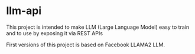# llm-api


This project is intended to make LLM (Large Language Model) easy to train and to use by exposing it via REST APIs

First versions of this project is based on Facebook LLAMA2 LLM.
